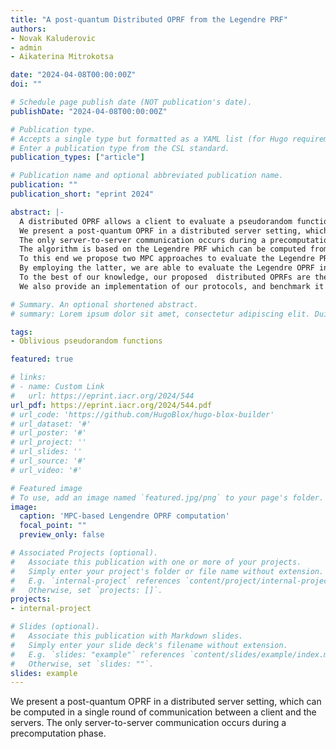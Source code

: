 ```yaml
---
title: "A post-quantum Distributed OPRF from the Legendre PRF"
authors:
- Novak Kaluderovic
- admin
- Aikaterina Mitrokotsa

date: "2024-04-08T00:00:00Z"
doi: ""

# Schedule page publish date (NOT publication's date).
publishDate: "2024-04-08T00:00:00Z"

# Publication type.
# Accepts a single type but formatted as a YAML list (for Hugo requirements).
# Enter a publication type from the CSL standard.
publication_types: ["article"]

# Publication name and optional abbreviated publication name.
publication: ""
publication_short: "eprint 2024"

abstract: |- 
  A distributed OPRF allows a client to evaluate a pseudorandom function on an input chosen by the client using a distributed key shared among multiple servers. This primitive ensures that the servers learn nothing about the input nor the output, and the client learns nothing about the key.
  We present a post-quantum OPRF in a distributed server setting, which can be computed in a single round of communication between a client and the servers. 
  The only server-to-server communication occurs during a precomputation phase.
  The algorithm is based on the Legendre PRF which can be computed from a single MPC multiplication among the servers. 
  To this end we propose two MPC approaches to evaluate the Legendre PRF based on replicated and optimised secret sharing, respectively. Furthermore, we propose two methods that allows us to perform MPC multiplication in an efficient way that are of independent interest.
  By employing the latter, we are able to evaluate the Legendre OPRF in a fashion that is quantum secure, verifiable and secure against malicious adversaries under a threshold assumption, as well as computable in a single round of interaction.
  To the best of our knowledge, our proposed  distributed OPRFs are the first post-quantum secure offering such properties.
  We also provide an implementation of our protocols, and benchmark it against existing OPRF constructions.

# Summary. An optional shortened abstract.
# summary: Lorem ipsum dolor sit amet, consectetur adipiscing elit. Duis posuere tellus ac convallis placerat. Proin tincidunt magna sed ex sollicitudin condimentum.

tags:
- Oblivious pseudorandom functions

featured: true

# links:
# - name: Custom Link
#   url: https://eprint.iacr.org/2024/544
url_pdf: https://eprint.iacr.org/2024/544.pdf
# url_code: 'https://github.com/HugoBlox/hugo-blox-builder'
# url_dataset: '#'
# url_poster: '#'
# url_project: ''
# url_slides: ''
# url_source: '#'
# url_video: '#'

# Featured image
# To use, add an image named `featured.jpg/png` to your page's folder. 
image:
  caption: 'MPC-based Lengendre OPRF computation'
  focal_point: ""
  preview_only: false

# Associated Projects (optional).
#   Associate this publication with one or more of your projects.
#   Simply enter your project's folder or file name without extension.
#   E.g. `internal-project` references `content/project/internal-project/index.md`.
#   Otherwise, set `projects: []`.
projects:
- internal-project

# Slides (optional).
#   Associate this publication with Markdown slides.
#   Simply enter your slide deck's filename without extension.
#   E.g. `slides: "example"` references `content/slides/example/index.md`.
#   Otherwise, set `slides: ""`.
slides: example
---
```


 We present a post-quantum OPRF in a distributed server setting, which can be computed in a single round of communication between a client and the servers. The only server-to-server communication occurs during a precomputation phase.

<!-- 
This work is driven by the results in my [previous paper](/publication/conference-paper/) on LLMs.

{{% callout note %}}
Create your slides in Markdown - click the *Slides* button to check out the example.
{{% /callout %}}

Add the publication's **full text** or **supplementary notes** here. You can use rich formatting such as including [code, math, and images](https://docs.hugoblox.com/content/writing-markdown-latex/). -->
